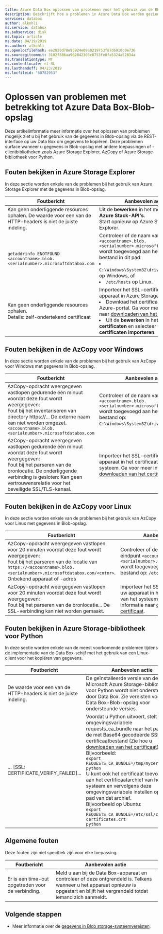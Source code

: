 ```yaml
---
title: Azure Data Box oplossen van problemen voor het gebruik van de REST-interface | Microsoft Docs
description: Beschrijft hoe u problemen in Azure Data Box worden gezien bij het kopiëren van gegevens is via de REST-interface.
services: databox
author: alkohli
ms.service: databox
ms.subservice: disk
ms.topic: article
ms.date: 04/19/2019
ms.author: alkohli
ms.openlocfilehash: ee2820d78e95924e09a0219753f87d6910c0e736
ms.sourcegitcommit: 3102f886aa962842303c8753fe8fa5324a52834a
ms.translationtype: MT
ms.contentlocale: nl-NL
ms.lasthandoff: 04/23/2019
ms.locfileid: "60782953"
---
```

# <a name="troubleshoot-issues-related-to-azure-data-box-blob-storage"></a>Oplossen van problemen met betrekking tot Azure Data Box-Blob-opslag

Deze artikelinformatie meer informatie over het oplossen van problemen mogelijk ziet u bij het gebruik van de gegevens in Blob-opslag via de REST-interface op uw Data Box om gegevens te kopiëren. Deze problemen surface wanneer u gegevens in Blob-opslag met andere toepassingen of -clientbibliotheken zoals Azure Storage Explorer, AzCopy of Azure Storage-bibliotheek voor Python.

## <a name="errors-seen-in-azure-storage-explorer"></a>Fouten bekijken in Azure Storage Explorer

In deze sectie worden enkele van de problemen bij het gebruik van Azure Storage Explorer met de gegevens in Blob-opslag.

|Foutbericht  |Aanbevolen actie |
|---------|---------|
|Kan geen onderliggende resources ophalen. De waarde voor een van de HTTP-headers is niet de juiste indeling.|Uit de **bewerken** in het menu **doel Azure Stack-API's**. <br>Start opnieuw op Azure Storage Explorer.|
|`getaddrinfo ENOTFOUND <accountname>.blob.<serialnumber>.microsoftdatabox.com` |Controleer of de naam van het eindpunt `<accountname>.blob.<serialnumber>.microsoftdatabox.com` wordt toegevoegd aan het hosts-bestand in dit pad: <li>`C:\Windows\System32\drivers\etc\hosts` op Windows, of </li><li> `/etc/hosts` op Linux.</li>|
|Kan geen onderliggende resources ophalen. <br>Details: zelf-ondertekend certificaat |Importeer het SSL-certificaat voor uw apparaat in Azure Storage Explorer: <li>Download het certificaat van de Azure-portal. Ga voor meer informatie naar [downloaden van het certificaat](data-box-deploy-copy-data-via-rest.md#download-certificate).</li><li>Uit de **bewerken** in het menu **SSL-certificaten** en selecteer vervolgens **certificaten importeren**.</li>|

## <a name="errors-seen-in-azcopy-for-windows"></a>Fouten bekijken in de AzCopy voor Windows

In deze sectie worden enkele van de problemen bij het gebruik van AzCopy voor Windows met gegevens in Blob-opslag.

|Foutbericht  |Aanbevolen actie |
|---------|---------|
|AzCopy-opdracht weergegeven vastlopen gedurende één minuut voordat deze fout wordt weergegeven: <br>Fout bij het inventariseren van directory https://... De externe naam kan niet worden omgezet. `<accountname>.blob.<serialnumber>.microsoftdatabox.com`|Controleer of de naam van het eindpunt `<accountname>.blob.<serialnumber>.microsoftdatabox.com` wordt toegevoegd aan het hosts-bestand op: `C:\Windows\System32\drivers\etc\hosts`.|
|AzCopy-opdracht weergegeven vastlopen gedurende één minuut voordat deze fout wordt weergegeven: <br>Fout bij het parseren van de bronlocatie. De onderliggende verbinding is gesloten: Kan geen vertrouwensrelatie voor het beveiligde SSL/TLS-kanaal.|Importeer het SSL-certificaat voor uw apparaat in het certificaatarchief van het systeem. Ga voor meer informatie naar [downloaden van het certificaat](data-box-deploy-copy-data-via-rest.md#download-certificate).|


## <a name="errors-seen-in-azcopy-for-linux"></a>Fouten bekijken in de AzCopy voor Linux

In deze sectie worden enkele van de problemen bij het gebruik van AzCopy voor Linux met gegevens in Blob-opslag.

|Foutbericht  |Aanbevolen actie |
|---------|---------|
|AzCopy-opdracht weergegeven vastlopen voor 20 minuten voordat deze fout wordt weergegeven: <br>Fout bij het parseren van de locatie van `https://<accountname>.blob.<serialnumber>.microsoftdatabox.com/<cntnr>`. Onbekend apparaat of -adres|Controleer of de naam van het eindpunt `<accountname>.blob.<serialnumber>.microsoftdatabox.com` wordt toegevoegd aan het hosts-bestand op: `/etc/hosts`.|
|AzCopy-opdracht weergegeven vastlopen voor 20 minuten voordat deze fout wordt weergegeven: <br>Fout bij het parseren van de bronlocatie... De SSL-verbinding kan niet worden gemaakt.|Importeer het SSL-certificaat voor uw apparaat in het certificaatarchief van het systeem. Ga voor meer informatie naar [downloaden van het certificaat](data-box-deploy-copy-data-via-rest.md#download-certificate).|

## <a name="errors-seen-in-azure-storage-library-for-python"></a>Fouten bekijken in Azure Storage-bibliotheek voor Python

In deze sectie worden enkele van de meest voorkomende problemen tijdens de implementatie van de Data Box-schijf met het gebruik van een Linux-client voor het kopiëren van gegevens.

|Foutbericht  |Aanbevolen actie |
|---------|---------|
|De waarde voor een van de HTTP-headers is niet de juiste indeling. |De geïnstalleerde versie van de Microsoft Azure Storage-bibliotheek voor Python wordt niet ondersteund door Data Box. Zie vereisten voor Azure Data Box-Blob-opslag voor ondersteunde versies.|
|… [SSL: CERTIFICATE_VERIFY_FAILED]...|Voordat u Python uitvoert, stelt u de omgevingsvariabele requests_ca_bundle naar het pad van de met Base64 gecodeerde SSL-certificaatbestand (Zie hoe u [downloaden van het certificaat]()). <br>Bijvoorbeeld:<br>`export REQUESTS_CA_BUNDLE=/tmp/mycert.cer` <br>`python` <br>U kunt ook het certificaat toevoegen aan het certificaatarchief van het systeem en vervolgens deze omgevingsvariabele instellen op het pad van dat archief. <br> Bijvoorbeeld op Ubuntu: <br>`export REQUESTS_CA_BUNDLE=/etc/ssl/certs/ca-certificates.crt` <br>`python`|


## <a name="common-errors"></a>Algemene fouten

Deze fouten zijn niet specifiek zijn voor elke toepassing.

|Foutbericht  |Aanbevolen actie |
|---------|---------|
|Er is een time-out opgetreden voor de verbinding. |Meld u aan bij de Data Box-apparaat en controleer of deze ontgrendeld is. Telkens wanneer u het apparaat opnieuw is opgestart en blijft het vergrendeld totdat iemand zich aanmeldt.|

## <a name="next-steps"></a>Volgende stappen

- Meer informatie over de [gegevens in Blob storage-systeemvereisten](data-box-system-requirements-rest.md).
